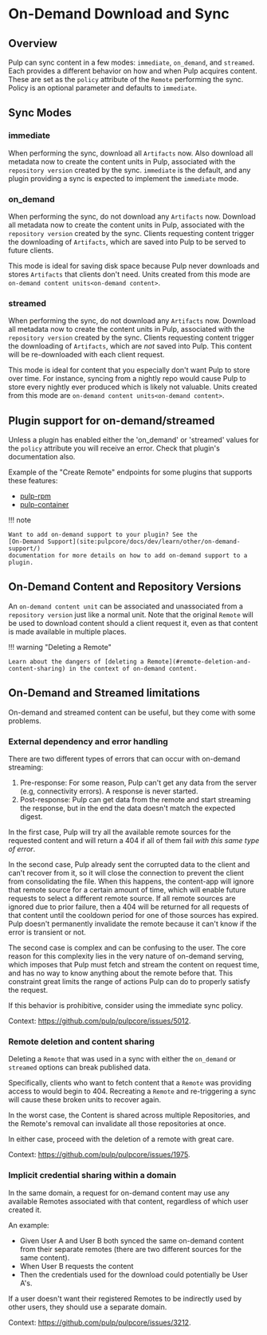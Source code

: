 # On-Demand Download and Sync

## Overview

Pulp can sync content in a few modes: `immediate`, `on_demand`, and `streamed`. Each provides a
different behavior on how and when Pulp acquires content. These are set as the `policy` attribute
of the `Remote` performing the sync. Policy is an optional parameter and defaults to
`immediate`.

## Sync Modes

### immediate

When performing the sync, download all `Artifacts` now. Also download all metadata
now to create the content units in Pulp, associated with the
`repository version` created by the sync. `immediate` is the default, and
any plugin providing a sync is expected to implement the `immediate` mode.

### on_demand

When performing the sync, do not download any `Artifacts` now. Download all
metadata now to create the content units in Pulp, associated with the
`repository version` created by the sync. Clients requesting content
trigger the downloading of `Artifacts`, which are saved into Pulp to be served to
future clients.

This mode is ideal for saving disk space because Pulp never downloads and stores
`Artifacts` that clients don't need. Units created from this mode are
`on-demand content units<on-demand content>`.

### streamed

When performing the sync, do not download any `Artifacts` now. Download all
metadata now to create the content units in Pulp, associated with the
`repository version` created by the sync. Clients requesting content
trigger the downloading of `Artifacts`, which are *not* saved into Pulp. This
content will be re-downloaded with each client request.

This mode is ideal for content that you especially don't want Pulp to store over time. For
instance, syncing from a nightly repo would cause Pulp to store every nightly ever produced which
is likely not valuable. Units created from this mode are
`on-demand content units<on-demand content>`.

## Plugin support for on-demand/streamed

Unless a plugin has enabled either the 'on_demand' or 'streamed' values for the `policy` attribute
you will receive an error. Check that plugin's documentation also.

Example of the "Create Remote" endpoints for some plugins that supports these features:

- [pulp-rpm](https://pulpproject.org/pulp_rpm/restapi/#tag/Remotes:-Rpm/operation/remotes_rpm_rpm_create)
- [pulp-container](https://pulpproject.org/pulp_container/restapi/#tag/Remotes:-Container/operation/remotes_container_container_create)

!!! note

    Want to add on-demand support to your plugin? See the
    [On-Demand Support](site:pulpcore/docs/dev/learn/other/on-demand-support/)
    documentation for more details on how to add on-demand support to a plugin.

## On-Demand Content and Repository Versions

An `on-demand content unit` can be associated and unassociated from a `repository version` just like a normal unit. Note that the original `Remote` will be used to download content should a client request it, even as that content is
made available in multiple places.

!!! warning "Deleting a Remote"

    Learn about the dangers of [deleting a Remote](#remote-deletion-and-content-sharing) in the context of on-demand content.

## On-Demand and Streamed limitations

On-demand and streamed content can be useful, but they come with some problems.

### External dependency and error handling

There are two different types of errors that can occur with on-demand streaming:

1. Pre-response: For some reason, Pulp can't get any data from the server (e.g, connectivity errors). A response is never started.
1. Post-response: Pulp can get data from the remote and start streaming the response, but in the end the data doesn't match the expected digest.

In the first case, Pulp will try all the available remote sources for the requested content and will return a 404 if all of them fail *with this same type of error*.

In the second case, Pulp already sent the corrupted data to the client and can't recover from it, so it will close the connection to prevent the client from consolidating the file.
When this happens, the content-app will ignore that remote source for a certain amount of time, which will enable future requests to select a different remote source.
If all remote sources are ignored due to prior failure, then a 404 will be returned for all requests of that content until the cooldown period for one of those sources has expired.
Pulp doesn't permanently invalidate the remote because it can't know if the error is transient or not.

The second case is complex and can be confusing to the user.
The core reason for this complexity lies in the very nature of on-demand serving, which imposes that Pulp must fetch and stream the content on request time, and has no way to know anything about the remote before that.
This constraint great limits the range of actions Pulp can do to properly satisfy the request.

If this behavior is prohibitive, consider using the immediate sync policy.

Context: <https://github.com/pulp/pulpcore/issues/5012>.

### Remote deletion and content sharing

Deleting a `Remote` that was used in a sync with either the `on_demand` or `streamed`
options can break published data.

Specifically, clients who want to fetch content that a `Remote` was providing access to would begin to 404.
Recreating a `Remote` and re-triggering a sync will cause these broken units to recover again.

In the worst case, the Content is shared across multiple Repositories, and the Remote's removal
can invalidate all those repositories at once.

In either case, proceed with the deletion of a remote with great care.

Context: <https://github.com/pulp/pulpcore/issues/1975>.

### Implicit credential sharing within a domain

In the same domain, a request for on-demand content may use any available Remotes associated with that content,
regardless of which user created it.

An example:

- Given User A and User B both synced the same on-demand content from their separate remotes (there are two different sources for the same content).
- When User B requests the content
- Then the credentials used for the download could potentially be User A's.

If a user doesn't want their registered Remotes to be indirectly used by other users, they should use a separate domain.

Context: <https://github.com/pulp/pulpcore/issues/3212>.
